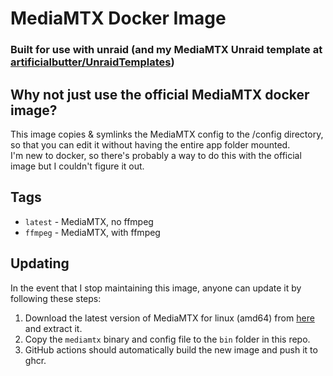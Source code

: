 # MediaMTX Docker Image
### Built for use with unraid (and my MediaMTX Unraid template at [artificialbutter/UnraidTemplates](https://github.com/artificialbutter/UnraidTemplates/blob/main/mediamtx.xml))

## Why not just use the official MediaMTX docker image?
This image copies & symlinks the MediaMTX config to the /config directory, so that you can edit it without having the entire app folder mounted. <br>
I'm new to docker, so there's probably a way to do this with the official image but I couldn't figure it out.

## Tags
- `latest` - MediaMTX, no ffmpeg
- `ffmpeg` - MediaMTX, with ffmpeg

## Updating
In the event that I stop maintaining this image, anyone can update it by following these steps:
1. Download the latest version of MediaMTX for linux (amd64) from [here](https://github.com/bluenviron/mediamtx/releases) and extract it.
2. Copy the `mediamtx` binary and config file to the `bin` folder in this repo.
3. GitHub actions should automatically build the new image and push it to ghcr.